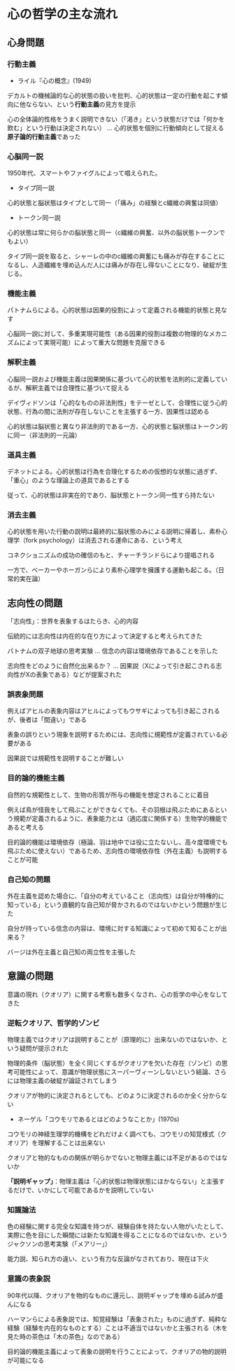 # 心の哲学の主な流れ

## 心身問題

### 行動主義

* ライル『心の概念』(1949)

デカルトの機械論的な心的状態の扱いを批判、心的状態は一定の行動を起こす傾向に他ならない、という**行動主義**の見方を提示

心の全体論的性格をうまく説明できない（「渇き」という状態だけでは「何かを飲む」という行動は決定されない） ... 心的状態を個別に行動傾向として捉える**原子論的行動主義**であった

### 心脳同一説

1950年代、スマートやファイグルによって唱えられた。

* タイプ同一説

心的状態と脳状態はタイプとして同一（「痛み」の経験とc繊維の興奮は同値）

* トークン同一説

心的状態は常に何らかの脳状態と同一（c繊維の興奮、以外の脳状態トークンでもよい）

タイプ同一説を取ると、シャーレの中のc繊維の興奮にも痛みが存在することになるし、人造繊維を埋め込んだ人には痛みが存在し得ないことになり、破綻が生じる。

### 機能主義

パトナムらによる。心的状態は因果的役割によって定義される機能的状態と見なす

心脳同一説に対して、多重実現可能性（ある因果的役割は複数の物理的なメカニズムによって実現可能）によって重大な問題を克服できる

### 解釈主義

心脳同一説および機能主義は因果関係に基づいて心的状態を法則的に定義しているが、解釈主義では合理性に基づいて捉える

デイヴィドソンは「心的なものの非法則性」をテーゼとして、合理性に従う心的状態、行為の間に法則が存在しないことを主張する一方、因果性は認める

心的状態は脳状態と異なり非法則的である一方、心的状態と脳状態はトークン的に同一（非法則的一元論）

### 道具主義

デネットによる。心的状態は行為を合理化するための仮想的な状態に過ぎず、「重心」のような理論上の道具であるとする

従って、心的状態は非実在的であり、脳状態とトークン同一性すら持たない

### 消去主義

心的状態を用いた行動の説明は最終的に脳状態のみによる説明に帰着し、素朴心理学（fork psychology）は消去される運命にある、という考え

コネクショニズムの成功の確信のもと、チャーチランドらにより提唱される

一方で、ベーカーやホーガンらにより素朴心理学を擁護する運動も起こる。（日常的実在論）

## 志向性の問題

「志向性」：世界を表象するはたらき、心的内容

伝統的には志向性は内在的な在り方によって決定すると考えられてきた

パトナムの双子地球の思考実験 ... 信念の内容は環境依存であることを示した

志向性をどのように自然化出来るか？ ... 因果説（Xによって引き起こされる志向性がXの表象である）などが提案された

### 誤表象問題

例えばアヒルの表象内容はアヒルによってもウサギによっても引き起こされるが、後者は「間違い」である

表象の誤りという現象を説明するためには、志向性に規範性が定義されている必要がある

因果説では規範性を説明することが難しい

### 目的論的機能主義

自然的な規範性として、生物の形質が所与の機能を想定されることに着目

例えば鳥が怪我をして飛ぶことができなくても、その羽根は飛ぶためにあるという規範が定義されるように、表象能力とは（適応度に関係する）生物学的機能であると考える

目的論的機能は環境依存（極論、羽は地中では役に立たないし、高々度環境でも飛ぶために使えない）であるため、志向性の環境依存性（外在主義）も説明することが可能

### 自己知の問題

外在主義を認めた場合に、「自分の考えていること（志向性）は自分が特権的に知っている」という直観的な自己知が脅かされるのではないかという問題が生じた

自分が持っている信念の内容は、環境に対する知識によって初めて知ることが出来る？

バージは外在主義と自己知の両立性を主張した

## 意識の問題

意識の現れ（クオリア）に関する考察も数多くなされ、心の哲学の中心をなしてきた

### 逆転クオリア、哲学的ゾンビ

物理主義ではクオリアは説明することが（原理的に）出来ないのではないか、という疑問が提示された

物理的条件（脳状態）を全く同じくするがクオリアを欠いた存在（ゾンビ）の思考可能性によって、意識が物理状態にスーパーヴィーンしないという結論、さらには物理主義の破綻が論証されてしまう

クオリアが物的に決定されるとしても、どのように決定されるのか全く分からない

* ネーゲル「コウモリであるとはどのようなことか」(1970s)

コウモリの神経生理学的機構をどれだけよく調べても、コウモリの知覚様式（クオリア）を理解することは出来ない

クオリアと物的なものの関係が明らかでないと物理主義には不足があるのではないか

**「説明ギャップ」**：物理主義は「心的状態は物理状態にほかならない」と主張するだけで、いかにして可能であるかを説明していない

### 知識論法

色の経験に関する完全な知識を持つが、経験自体を持たない人物がいたとして、実際に色を目にした瞬間には新たな知識を得ることになるのではないか、というジャクソンの思考実験（「メアリー」）

能力説、知られ方の違い、という有力な反論がなされており、現在は下火

### 意識の表象説

90年代以降、クオリアを物的なものに還元し、説明ギャップを埋める試みが盛んになる

ハーマンらによる表象説では、知覚経験は「表象された」ものに過ぎず、純粋な経験（経験を内在的なものとする）ことは不適当ではないかと主張される（木を見た時の茶色は「木の茶色」なのである）

目的論的機能主義によって表象の説明を行うことによって、クオリアの物的説明が可能になる

